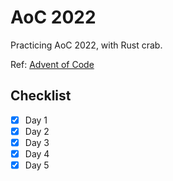 # AoC 2022

Practicing AoC 2022, with Rust crab.

Ref: [Advent of Code](https://adventofcode.com/)

## Checklist

- [x] Day 1
- [x] Day 2
- [x] Day 3
- [x] Day 4
- [x] Day 5
